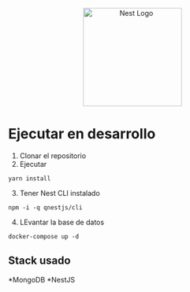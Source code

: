 <p align="center">
  <a href="http://nestjs.com/" target="blank"><img src="https://nestjs.com/img/logo-small.svg" width="200" alt="Nest Logo" /></a>
</p>

# Ejecutar en desarrollo
1. Clonar el repositorio
2. Ejecutar
```
yarn install
```
3. Tener Nest CLI instalado
```
npm -i -q qnestjs/cli
```
4. LEvantar la base de datos
```
docker-compose up -d
``` 

## Stack usado
*MongoDB
*NestJS
